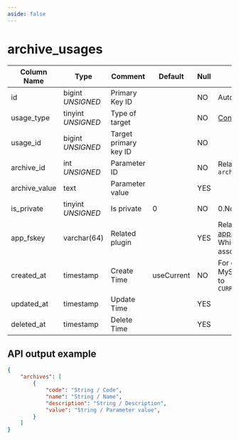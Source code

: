 ```yaml
---
aside: false
---
```


# archive_usages

| Column Name | Type | Comment | Default | Null | Remark |
| --- | --- | --- | --- | --- | --- |
| id | bigint *UNSIGNED* | Primary Key ID |  | NO | Auto Increment |
| usage_type | tinyint *UNSIGNED* | Type of target |  | NO | [Content Type](../numbered-description.md#content-type) |
| usage_id | bigint *UNSIGNED* | Target primary key ID |  | NO |  |
| archive_id | int *UNSIGNED* | Parameter ID |  | NO | Related field `archives->id` |
| archive_value | text | Parameter value | | YES |  |
| is_private | tinyint *UNSIGNED* | Is private | 0 | NO | 0.No / 1.Yes |
| app_fskey | varchar(64) | Related plugin |  | YES | Related field [apps->fskey](../apps/apps.md)<br>Which plugin is associated with |
| created_at | timestamp | Create Time | useCurrent | NO | For example, MySQL defaults to `CURRENT_TIMESTAMP` |
| updated_at | timestamp | Update Time |  | YES |  |
| deleted_at | timestamp | Delete Time |  | YES |  |

## API output example

```json
{
    "archives": [
        {
            "code": "String / Code",
            "name": "String / Name",
            "description": "String / Description",
            "value": "String / Parameter value",
        }
    ]
}
```